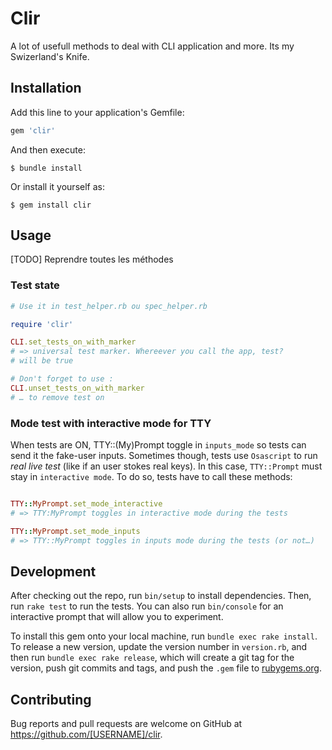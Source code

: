 # Clir

A lot of usefull methods to deal with CLI application and more. Its my Swizerland's Knife.

## Installation

Add this line to your application's Gemfile:

```ruby
gem 'clir'
```

And then execute:

    $ bundle install

Or install it yourself as:

    $ gem install clir

## Usage

[TODO] Reprendre toutes les méthodes

### Test state

~~~ruby
# Use it in test_helper.rb ou spec_helper.rb

require 'clir'

CLI.set_tests_on_with_marker
# => universal test marker. Whereever you call the app, test?
# will be true

# Don't forget to use :
CLI.unset_tests_on_with_marker
# … to remove test on
~~~

### Mode test with interactive mode for TTY

When tests are ON, TTY::(My)Prompt toggle in `inputs_mode` so tests can send it the fake-user inputs. Sometimes though, tests use `Osascript` to run *real live test* (like if an user stokes real keys). In this case, `TTY::Prompt` must stay in `interactive mode`. To do so, tests have to call these methods:
~~~ruby

TTY::MyPrompt.set_mode_interactive
# => TTY:MyPrompt toggles in interactive mode during the tests

TTY::MyPrompt.set_mode_inputs
# => TTY::MyPrompt toggles in inputs mode during the tests (or not…)

~~~

## Development

After checking out the repo, run `bin/setup` to install dependencies. Then, run `rake test` to run the tests. You can also run `bin/console` for an interactive prompt that will allow you to experiment.

To install this gem onto your local machine, run `bundle exec rake install`. To release a new version, update the version number in `version.rb`, and then run `bundle exec rake release`, which will create a git tag for the version, push git commits and tags, and push the `.gem` file to [rubygems.org](https://rubygems.org).

## Contributing

Bug reports and pull requests are welcome on GitHub at https://github.com/[USERNAME]/clir.


